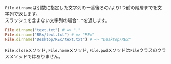 `File.dirname`は引数に指定した文字列の一番後ろの`/`より1つ前の階層までを文字列で返します。  
スラッシュを含まない文字列の場合`"."`を返します。

```ruby
File.dirname("text.txt") # => "."
File.dirname("REx/text.txt") # => "REx"
File.dirname("Desktop/REx/text.txt") # => "Desktop/REx"
```

`File.close`メソッド, `File.home`メソッド, `File.pwd`メソッドは`File`クラスのクラスメソッドではありません。